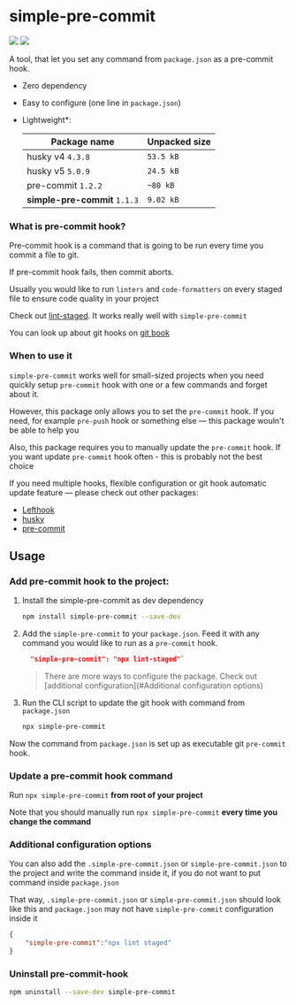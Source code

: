 # simple-pre-commit

![](https://img.shields.io/npm/v/simple-pre-commit) ![](https://img.shields.io/badge/dependencies-zero-green)

A tool, that let you set any command from `package.json` as a pre-commit hook.

- Zero dependency
- Easy to configure (one line in `package.json`)
- Lightweight*:

  | Package name | Unpacked size |
  | ------------- | ------------- |
  | husky v4 `4.3.8` | `53.5 kB`  |
  | husky v5 `5.0.9`  | `24.5 kB`  |
  | pre-commit `1.2.2` | `~80 kB` |
  | **simple-pre-commit** `1.1.3` | `9.02 kB` |


### What is pre-commit hook?

Pre-commit hook is a command that is going to be run every time you commit a file to git.
 
If pre-commit hook fails, then commit aborts.

Usually you would like to run `linters` and `code-formatters` on every staged file to ensure code quality in your project

Check out [lint-staged](https://github.com/okonet/lint-staged#readme). It works really well with `simple-pre-commit`

You can look up about git hooks on [git book](https://git-scm.com/book/en/v2/Customizing-Git-Git-Hooks)

### When to use it

`simple-pre-commit` works well for small-sized projects when you need quickly setup `pre-commit` hook with one or a few commands and forget about it. 

However, this package only allows you to set the `pre-commit` hook. If you need, for example `pre-push` hook or something else — this package wouln't be able to help you

Also, this package requires you to manually update the `pre-commit` hook. If you want update `pre-commit` hook often - this is probably not the best choice 

If you need multiple hooks, flexible configuration or git hook automatic update feature — please check out other packages:
 
* [Lefthook](https://github.com/Arkweid/lefthook)
* [husky](https://github.com/Arkweid/lefthook)
* [pre-commit](https://github.com/pre-commit/pre-commit)


## Usage

### Add pre-commit hook to the project:

1. Install the simple-pre-commit as dev dependency 
   
   ```sh
   npm install simple-pre-commit --save-dev
   ```

2. Add the `simple-pre-commit` to your `package.json`. Feed it with any command you would like to run as a `pre-commit` hook.
   
   ```json
     "simple-pre-commit": "npx lint-staged"`
   ```

   > There are more ways to configure the package. Check out [additional configuration](#Additional configuration options)

3. Run the CLI script to update the git hook with command from `package.json`

   ```sh
   npx simple-pre-commit
   ```
    
Now the command from `package.json` is set up as executable git `pre-commit` hook. 

### Update a pre-commit hook command

Run `npx simple-pre-commit` **from root of your project**

Note that you should manually run `npx simple-pre-commit` **every time you change the command**


### Additional configuration options

You can also add the `.simple-pre-commit.json` or `simple-pre-commit.json` to the project and write the command inside it, if you do not want to put command inside `package.json`

That way, `.simple-pre-commit.json` or `simple-pre-commit.json` should look like this and `package.json` may not have `simple-pre-commit` configuration inside it

```json
{ 
    "simple-pre-commit":"npx lint staged"
}
```

### Uninstall pre-commit-hook

```sh
npm uninstall --save-dev simple-pre-commit
```

